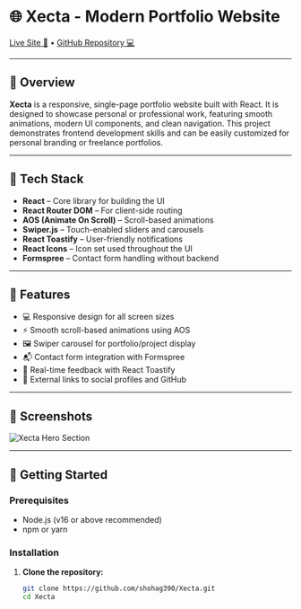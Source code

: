 # 🌐 Xecta - Modern Portfolio Website

[Live Site 🚀](https://xecta-sm29.netlify.app/) • [GitHub Repository 💻](https://github.com/shohag390/Xecta)

---

## 📌 Overview

**Xecta** is a responsive, single-page portfolio website built with React. It is designed to showcase personal or professional work, featuring smooth animations, modern UI components, and clean navigation. This project demonstrates frontend development skills and can be easily customized for personal branding or freelance portfolios.

---

## 🧰 Tech Stack

- **React** – Core library for building the UI
- **React Router DOM** – For client-side routing
- **AOS (Animate On Scroll)** – Scroll-based animations
- **Swiper.js** – Touch-enabled sliders and carousels
- **React Toastify** – User-friendly notifications
- **React Icons** – Icon set used throughout the UI
- **Formspree** – Contact form handling without backend

---

## 🎯 Features

- 💻 Responsive design for all screen sizes
- ⚡ Smooth scroll-based animations using AOS
- 🖼️ Swiper carousel for portfolio/project display
- 📬 Contact form integration with Formspree
- 🔔 Real-time feedback with React Toastify
- 🔗 External links to social profiles and GitHub

---

## 📸 Screenshots

![Xecta Hero Section](https://xecta-sm29.netlify.app/preview-image.jpg) <!-- Replace with actual image if available -->

---

## 🚀 Getting Started

### Prerequisites

- Node.js (v16 or above recommended)
- npm or yarn

### Installation

1. **Clone the repository:**
   ```bash
   git clone https://github.com/shohag390/Xecta.git
   cd Xecta
